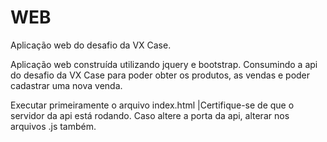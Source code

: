 # WEB
Aplicação web do desafio da VX Case.

Aplicação web construída utilizando jquery e bootstrap. Consumindo a api do desafio da VX Case para poder obter os produtos, as vendas e poder cadastrar uma nova venda.

Executar primeiramente o arquivo index.html
|Certifique-se de que o servidor da api está rodando. Caso altere a porta da api, alterar nos arquivos .js também.